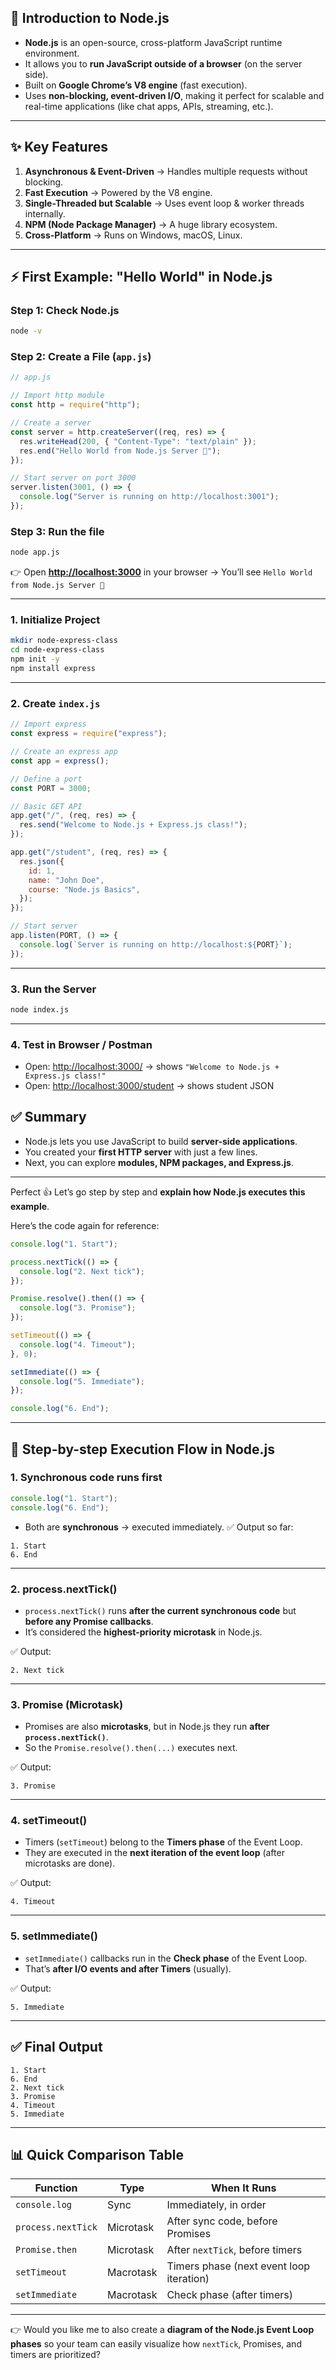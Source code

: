 ## 📌 Introduction to Node.js

* **Node.js** is an open-source, cross-platform JavaScript runtime environment.
* It allows you to **run JavaScript outside of a browser** (on the server side).
* Built on **Google Chrome’s V8 engine** (fast execution).
* Uses **non-blocking, event-driven I/O**, making it perfect for scalable and real-time applications (like chat apps, APIs, streaming, etc.).

---

## ✨ Key Features

1. **Asynchronous & Event-Driven** → Handles multiple requests without blocking.
2. **Fast Execution** → Powered by the V8 engine.
3. **Single-Threaded but Scalable** → Uses event loop & worker threads internally.
4. **NPM (Node Package Manager)** → A huge library ecosystem.
5. **Cross-Platform** → Runs on Windows, macOS, Linux.

---

## ⚡ First Example: "Hello World" in Node.js

### Step 1: Check Node.js

```bash
node -v
```

### Step 2: Create a File (`app.js`)

```js
// app.js

// Import http module
const http = require("http");

// Create a server
const server = http.createServer((req, res) => {
  res.writeHead(200, { "Content-Type": "text/plain" });
  res.end("Hello World from Node.js Server 🚀");
});

// Start server on port 3000
server.listen(3001, () => {
  console.log("Server is running on http://localhost:3001");
});
```

### Step 3: Run the file

```bash
node app.js
```

👉 Open **[http://localhost:3000](http://localhost:3000)** in your browser → You’ll see
`Hello World from Node.js Server 🚀`

---

### **1. Initialize Project**

```bash
mkdir node-express-class
cd node-express-class
npm init -y
npm install express
```

---

### **2. Create `index.js`**

```js
// Import express
const express = require("express");

// Create an express app
const app = express();

// Define a port
const PORT = 3000;

// Basic GET API
app.get("/", (req, res) => {
  res.send("Welcome to Node.js + Express.js class!");
});

app.get("/student", (req, res) => {
  res.json({
    id: 1,
    name: "John Doe",
    course: "Node.js Basics",
  });
});

// Start server
app.listen(PORT, () => {
  console.log(`Server is running on http://localhost:${PORT}`);
});
```

---

### **3. Run the Server**

```bash
node index.js
```

---

### **4. Test in Browser / Postman**

* Open: [http://localhost:3000/](http://localhost:3000/) → shows `"Welcome to Node.js + Express.js class!"`
* Open: [http://localhost:3000/student](http://localhost:3000/student) → shows student JSON



## ✅ Summary

* Node.js lets you use JavaScript to build **server-side applications**.
* You created your **first HTTP server** with just a few lines.
* Next, you can explore **modules, NPM packages, and Express.js**.

---
Perfect 👍 Let’s go step by step and **explain how Node.js executes this example**.

Here’s the code again for reference:

```js
console.log("1. Start");

process.nextTick(() => {
  console.log("2. Next tick");
});

Promise.resolve().then(() => {
  console.log("3. Promise");
});

setTimeout(() => {
  console.log("4. Timeout");
}, 0);

setImmediate(() => {
  console.log("5. Immediate");
});

console.log("6. End");
```

---

## 🔎 Step-by-step Execution Flow in Node.js

### **1. Synchronous code runs first**

```js
console.log("1. Start");
console.log("6. End");
```

* Both are **synchronous** → executed immediately.
  ✅ Output so far:

```
1. Start
6. End
```

---

### **2. process.nextTick()**

* `process.nextTick()` runs **after the current synchronous code** but **before any Promise callbacks**.
* It’s considered the **highest-priority microtask** in Node.js.

✅ Output:

```
2. Next tick
```

---

### **3. Promise (Microtask)**

* Promises are also **microtasks**, but in Node.js they run **after `process.nextTick()`**.
* So the `Promise.resolve().then(...)` executes next.

✅ Output:

```
3. Promise
```

---

### **4. setTimeout()**

* Timers (`setTimeout`) belong to the **Timers phase** of the Event Loop.
* They are executed in the **next iteration of the event loop** (after microtasks are done).

✅ Output:

```
4. Timeout
```

---

### **5. setImmediate()**

* `setImmediate()` callbacks run in the **Check phase** of the Event Loop.
* That’s **after I/O events and after Timers** (usually).

✅ Output:

```
5. Immediate
```

---

## ✅ Final Output

```
1. Start
6. End
2. Next tick
3. Promise
4. Timeout
5. Immediate
```

---

## 📊 Quick Comparison Table

| Function           | Type      | When It Runs                             |
| ------------------ | --------- | ---------------------------------------- |
| `console.log`      | Sync      | Immediately, in order                    |
| `process.nextTick` | Microtask | After sync code, before Promises         |
| `Promise.then`     | Microtask | After `nextTick`, before timers          |
| `setTimeout`       | Macrotask | Timers phase (next event loop iteration) |
| `setImmediate`     | Macrotask | Check phase (after timers)               |

---

👉 Would you like me to also create a **diagram of the Node.js Event Loop phases** so your team can easily visualize how `nextTick`, Promises, and timers are prioritized?
